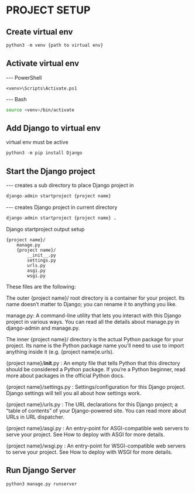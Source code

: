 
# PROJECT SETUP

## Create virtual env

```python
python3 -m venv {path to virtual env}
```

## Activate virtual env

--- PowerShell

```PS
<venv>\Scripts\Activate.ps1
```

--- Bash

```bash
source <venv>/bin/activate
```

## Add Django to virtual env 
virtual env must be active

```python
python3 -m pip install Django
```

## Start the Django project

--- creates a sub directory to place Django
project in

```python
django-admin startproject {project name}
```

--- creates Django project in current directory

```python
django-admin startproject {project name} . 
```

Django startproject output setup
```
{project name}/
    manage.py
    {project name}/
        __init__.py
        settings.py
        urls.py
        asgi.py
        wsgi.py
```

These files are the following:

The outer {project name}/ root directory is a container for your project. Its name doesn’t matter to Django; you can rename it to anything you like.

manage.py: A command-line utility that lets you interact with this Django project in various ways. You can read all the details about manage.py in django-admin and manage.py.

The inner {project name}/ directory is the actual Python package for your project. Its name is the Python package name you’ll need to use to import anything inside it (e.g. {project name}e.urls).

{project name}/__init__.py
: An empty file that tells Python that this directory should be considered a Python package. If you’re a Python beginner, read more about packages in the official Python docs.

{project name}/settings.py
: Settings/configuration for this Django project. Django settings will tell you all about how settings work.

{project name}/urls.py
: The URL declarations for this Django project; a “table of contents” of your Django-powered site. You can read more about URLs in URL dispatcher.

{project name}/asgi.py
: An entry-point for ASGI-compatible web servers to serve your project. See How to deploy with ASGI for more details.

{project name}/wsgi.py
: An entry-point for WSGI-compatible web servers to serve your project. See How to deploy with WSGI for more details.

## Run Django Server

```python
python3 manage.py runserver
```
